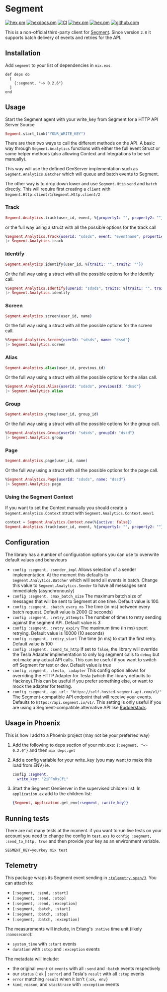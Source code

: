 # Segment

<!-- MDOC !-->

[![hex.pm](https://img.shields.io/hexpm/v/segment.svg)](https://hex.pm/packages/segment)
[![hexdocs.pm](https://img.shields.io/badge/hex-docs-lightgreen.svg)](https://hexdocs.pm/segment/)
[![CI](https://github.com/stueccles/analytics-elixir/workflows/CI/badge.svg?branch=main)](https://github.com/stueccles/analytics-elixir/actions?query=branch%3Amain)
[![hex.pm](https://img.shields.io/hexpm/dt/segment.svg)](https://hex.pm/packages/segment)
[![hex.pm](https://img.shields.io/hexpm/l/segment.svg)](https://hex.pm/packages/segment)
[![github.com](https://img.shields.io/github/last-commit/stueccles/analytics-elixir.svg)](https://github.com/stueccles/analytics-elixir/commits/master)

This is a non-official third-party client for [Segment](https://segment.com). Since version `2.0` it supports
batch delivery of events and retries for the API.

## Installation

Add `segment` to your list of dependencies in `mix.exs`.

```
def deps do
  [
    {:segment, "~> 0.2.6"}
  ]
end
```

## Usage

Start the Segment agent with your write_key from Segment for a HTTP API Server Source

```elixir
Segment.start_link("YOUR_WRITE_KEY")
```

There are then two ways to call the different methods on the API.
A basic way through `Segment.Analytics` functions with either the full event Struct
or some helper methods (also allowing Context and Integrations to be set manually).

This way will use the defined GenServer implementation such as `Segment.Analytics.Batcher` which will
queue and batch events to Segment.

The other way is to drop down lower and use `Segment.Http` `send` and `batch` directly. This will require first creating a `client` with `Segment.Http.client/1`/`Segment.Http.client/2`

### Track

```elixir
Segment.Analytics.track(user_id, event, %{property1: "", property2: ""})
```

or the full way using a struct with all the possible options for the track call

```elixir
%Segment.Analytics.Track{userId: "sdsds", event: "eventname", properties: %{property1: "", property2: ""}}
|> Segment.Analytics.track
```

### Identify

```elixir
Segment.Analytics.identify(user_id, %{trait1: "", trait2: ""})
```

Or the full way using a struct with all the possible options for the identify call.

```elixir
%Segment.Analytics.Identify{userId: "sdsds", traits: %{trait1: "", trait2: ""}}
|> Segment.Analytics.identify
```

### Screen

```elixir
Segment.Analytics.screen(user_id, name)
```

Or the full way using a struct with all the possible options for the screen call.

```elixir
%Segment.Analytics.Screen{userId: "sdsds", name: "dssd"}
|> Segment.Analytics.screen
```

### Alias

```elixir
Segment.Analytics.alias(user_id, previous_id)
```

Or the full way using a struct with all the possible options for the alias call.

```elixir
%Segment.Analytics.Alias{userId: "sdsds", previousId: "dssd"}
|> Segment.Analytics.alias
```

### Group

```elixir
Segment.Analytics.group(user_id, group_id)
```

Or the full way using a struct with all the possible options for the group call.

```elixir
%Segment.Analytics.Group{userId: "sdsds", groupId: "dssd"}
|> Segment.Analytics.group
```

### Page

```elixir
Segment.Analytics.page(user_id, name)
```

Or the full way using a struct with all the possible options for the page call.

```elixir
%Segment.Analytics.Page{userId: "sdsds", name: "dssd"}
|> Segment.Analytics.page
```

### Using the Segment Context

If you want to set the Context manually you should create a `Segment.Analytics.Context` struct with `Segment.Analytics.Context.new/1`

```elixir
context = Segment.Analytics.Context.new(%{active: false})
Segment.Analytics.track(user_id, event, %{property1: "", property2: ""}, context)
```

## Configuration

The library has a number of configuration options you can use to overwrite default values and behaviours

- `config :segment, :sender_impl` Allows selection of a sender implementation. At the moment this defaults to `Segment.Analytics.Batcher` which will send all events in batch. Change this value to `Segment.Analytics.Sender` to have all messages sent immediately (asynchronously)
- `config :segment, :max_batch_size` The maximum batch size of messages that will be sent to Segment at one time. Default value is 100.
- `config :segment, :batch_every_ms` The time (in ms) between every batch request. Default value is 2000 (2 seconds)
- `config :segment, :retry_attempts` The number of times to retry sending against the segment API. Default value is 3
- `config :segment, :retry_expiry` The maximum time (in ms) spent retrying. Default value is 10000 (10 seconds)
- `config :segment, :retry_start` The time (in ms) to start the first retry. Default value is 100
- `config :segment, :send_to_http` If set to `false`, the library will override the Tesla Adapter implementation to only log segment calls to `debug` but not make any actual API calls. This can be useful if you want to switch off Segment for test or dev. Default value is true
- `config :segment, :tesla, :adapter` This config option allows for overriding the HTTP Adapter for Tesla (which the library defaults to Hackney).This can be useful if you prefer something else, or want to mock the adapter for testing.
- `config :segment, api_url: "https://self-hosted-segment-api.com/v1/"` The Segment-compatible API endpoint that will receive your events. Defaults to `https://api.segment.io/v1/`. This setting is only useful if you are using a Segment-compatible alternative API like [Rudderstack](https://rudderstack.com/).

## Usage in Phoenix

This is how I add to a Phoenix project (may not be your preferred way)

1.  Add the following to deps section of your mix.exs: `{:segment, "~> 0.2.0"}`
    and then `mix deps.get`
2.  Add a config variable for your write_key (you may want to make this load from ENV)
    ie.

    ```elixir
    config :segment,
      write_key: "2iFFnRsCfi"
    ```

3.  Start the Segment GenServer in the supervised children list. In `application.ex` add to the children list:

    ```elixir
    {Segment, Application.get_env(:segment, :write_key)}
    ```

## Running tests

There are not many tests at the moment. if you want to run live tests on your account you need to change the config in `test.exs` to `config :segment, :send_to_http, true` and then provide your key as an environment variable.

```
SEGMENT_KEY=yourkey mix test
```

## Telemetry

This package wraps its Segment event sending in [`:telemetry.span/3`][telemetry-span-3]. You can attach to:

- `[:segment, :send, :start]`
- `[:segment, :send, :stop]`
- `[:segment, :send, :exception]`
- `[:segment, :batch, :start]`
- `[:segment, :batch, :stop]`
- `[:segment, :batch, :exception]`

The measurements will include, in Erlang's `:native` time unit (likely `:nanosecond`):

- `system_time` with `:start` events
- `duration` with `:stop` and `:exception` events

The metadata will include:

- the original `event` or `events` with all `:send` and `:batch` events respectively
- our `status` (`:ok` | `:error`) and Tesla's `result` with all `:stop` events
- `error` matching `result` when it isn't `{:ok, env}`
- `kind`, `reason`, and `stacktrace` with `:exception` events

[telemetry-span-3]: https://hexdocs.pm/telemetry/telemetry.html#span-3
